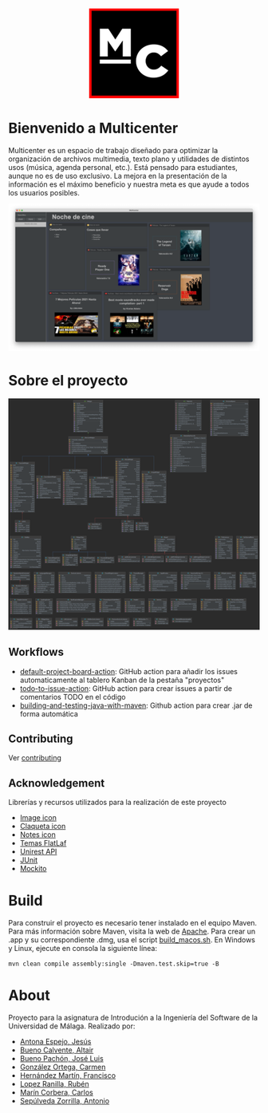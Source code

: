 <h3 align="center">
    <img src="src/main/resources/app/multicenter/Icons/180x180.png"
         alt="Multicenter Logo" 
         width="180" 
         height="180">
</h3>

# Bienvenido a Multicenter

Multicenter es un espacio de trabajo diseñado para optimizar la organización de
archivos multimedia, texto plano y utilidades de distintos usos (música, agenda
personal, etc.). Está pensado para estudiantes, aunque no es de uso exclusivo.
La mejora en la presentación de la información es el máximo beneficio y nuestra
meta es que ayude a todos los usuarios posibles.

![Noche de cine](docs/assets/img/examples/Noche_de_cine.png)

# Sobre el proyecto

![Diagrama de clases](.github/resources/Model.png)

## Workflows

- [default-project-board-action](https://github.com/skeet70/default-project-board-action):
  GitHub action para añadir los issues automaticamente al tablero Kanban de la
  pestaña "proyectos"
- [todo-to-issue-action](https://github.com/alstr/todo-to-issue-action): GitHub
  action para crear issues a partir de comentarios TODO en el código
- [building-and-testing-java-with-maven](https://docs.github.com/es/actions/guides/building-and-testing-java-with-maven):
  Github action para crear .jar de forma automática

## Contributing

Ver [contributing](./CONTRIBUTING)

## Acknowledgement

Librerías y recursos utilizados para la realización de este proyecto

- [Image icon](https://www.flaticon.es/icono-gratis/imagen_685681?term=image&page=1&position=15&page=1&position=15&related_id=685681&origin=search)
- [Claqueta icon](https://www.flaticon.es/icono-gratis/claqueta_4812530?term=film&page=1&position=91&page=1&position=91&related_id=4812530&origin=search)
- [Notes icon](https://www.flaticon.es/icono-gratis/publicalo_889648?term=notes&page=1&position=4&page=1&position=4&related_id=889648&origin=search)
- [Temas FlatLaf](https://github.com/JFormDesigner/FlatLaf)
- [Unirest API](https://github.com/Kong/unirest-java)
- [JUnit](https://junit.org/junit5/)
- [Mockito](https://site.mockito.org/)

# Build

Para construir el proyecto es necesario tener instalado en el equipo Maven. Para
más información sobre Maven, visita la web de
[Apache](https://maven.apache.org/). Para crear un .app y su correspondiente
.dmg, usa el script [build_macos.sh](build_macos.sh). En Windows y Linux,
ejecute en consola la siguiente línea:

```
mvn clean compile assembly:single -Dmaven.test.skip=true -B
```

# About

Proyecto para la asignatura de Introdución a la Ingeniería del Software de la
Universidad de Málaga. Realizado por:

- [Antona Espejo, Jesús](https://github.com/JantonaE)
- [Bueno Calvente, Altair](https://github.com/Altair-Bueno)
- [Bueno Pachón, José Luis](https://github.com/jxtaaa)
- [González Ortega, Carmen](https://github.com/carmengo01)
- [Hernández Martín, Francisco](https://github.com/fran1215)
- [Lopez Ranilla, Rubén](https://github.com/rubenlopran)
- [Marín Corbera, Carlos](https://github.com/CTMarin)
- [Sepúlveda Zorrilla, Antonio](https://github.com/antoniosep)

